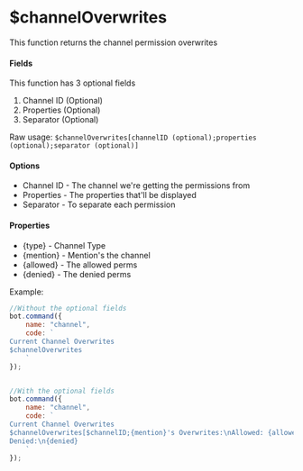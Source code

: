 # $channelOverwrites

This function returns the channel permission overwrites

#### Fields

This function has 3 optional fields

1. Channel ID \(Optional\)
2. Properties \(Optional\)
3. Separator \(Optional\)

Raw usage: `$channelOverwrites[channelID (optional);properties (optional);separator (optional)]`

#### Options

* Channel ID - The channel we're getting the permissions from
* Properties - The properties that'll be displayed 
* Separator - To separate each permission

#### Properties 

* {type} - Channel Type
* {mention} - Mention's the channel
* {allowed} - The allowed perms
* {denied} - The denied perms

Example:

```javascript
//Without the optional fields
bot.command({
    name: "channel",
    code: `
Current Channel Overwrites
$channelOverwrites
    `
});


//With the optional fields
bot.command({
    name: "channel",
    code: `
Current Channel Overwrites
$channelOverwrites[$channelID;{mention}'s Overwrites:\nAllowed: {allowed}\n
Denied:\n{denied}
    `
});
```

